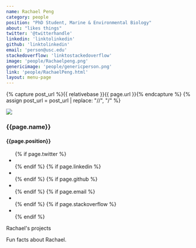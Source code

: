 ```yaml
---
name: Rachael Peng
category: people
position: "PhD Student, Marine & Environmental Biology"
about: "likes things"
twitter: '@twitterhandle'
linkedin: 'linktolinkedin'
github: 'linktolinkedin'
email: 'person@usc.edu'
stackedoverflow: 'linktostackedoverflow'
image: 'people/Rachaelpeng.png'
genericimage: 'people/genericperson.png'
link: 'people/RachaelPeng.html'
layout: menu-page
---
```

<!-- No need to change anything here -->
{% capture post_url %}{{ relativebase }}{{ page.url }}{% endcapture %}
{% assign post_url = post_url | replace: "//", "/" %}

<div class="small-wrapper">
  <div class="about-container">
    <section class="about-header">
      <div class="author-image-container">
        <a href='{{ post_url}} '><img src='{{ relativebase }}/assets/img/{{ page.image }}'></a>
      </div>


<h3> {{page.name}}</h3>
<h4> {{page.position}} </h4>

<section class="about-body">
          <ul class="contact-list">
          {% if page.twitter %}
            <li class="twitter"><a class="twitter" href="https://twitter.com/{{page.twitter}}" target="_blank"><i class="fa fa-twitter"></i></a></li>
          {% endif %}
          {% if page.linkedin %}
            <li class="linkedin"><a class="linkedin" href="https://in.linkedin.com/in/{{page.linkedin}}" target="_blank"><i class="fa fa-linkedin"></i></a></li>
          {% endif %}
          {% if page.github %}
            <li class="github"><a class="github" href="https://github.com/{{page.github}}" target="_blank"><i class="fa fa-github"></i></a></li>
          {% endif %}
          {% if page.email %}
            <li class="email"><a class="email" href="mailto:{{page.email}}"><i class="fa fa-envelope-o"></i></a></li>
          {% endif %}
          {% if page.stackoverflow %}
          <li class="stackoverflow"><a class="stackoverflow" href="https://stackoverflow.com/users/{{page.stackoverflow}}" target="_blank">
            <i class="fa fa-stack-overflow" aria-hidden="true"></i></a></li>
          {% endif %}
          </ul>
          </section>

<!-- Fill in details below, as many paragraphs as you'd like -->
<p>Rachael's projects </p>
<p>Fun facts about Rachael.</p>

<!-- No need to change anything here -->
</section>
</div>
